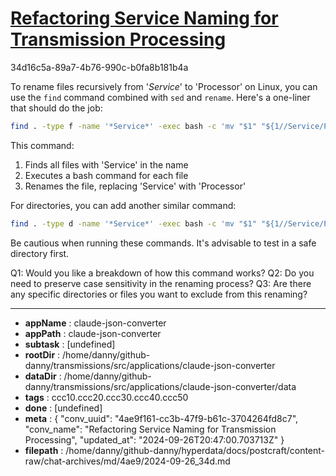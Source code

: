 # [Refactoring Service Naming for Transmission Processing](https://claude.ai/chat/4ae9f161-cc3b-47f9-b61c-3704264fd8c7)

34d16c5a-89a7-4b76-990c-b0fa8b181b4a

 To rename files recursively from '*Service*' to 'Processor' on Linux, you can use the `find` command combined with `sed` and `rename`. Here's a one-liner that should do the job:

```bash
find . -type f -name '*Service*' -exec bash -c 'mv "$1" "${1//Service/Processor}"' _ {} \;
```

This command:
1. Finds all files with 'Service' in the name
2. Executes a bash command for each file
3. Renames the file, replacing 'Service' with 'Processor'

For directories, you can add another similar command:

```bash
find . -type d -name '*Service*' -exec bash -c 'mv "$1" "${1//Service/Processor}"' _ {} \;
```

Be cautious when running these commands. It's advisable to test in a safe directory first.

Q1: Would you like a breakdown of how this command works?
Q2: Do you need to preserve case sensitivity in the renaming process?
Q3: Are there any specific directories or files you want to exclude from this renaming?

---

* **appName** : claude-json-converter
* **appPath** : claude-json-converter
* **subtask** : [undefined]
* **rootDir** : /home/danny/github-danny/transmissions/src/applications/claude-json-converter
* **dataDir** : /home/danny/github-danny/transmissions/src/applications/claude-json-converter/data
* **tags** : ccc10.ccc20.ccc30.ccc40.ccc50
* **done** : [undefined]
* **meta** : {
  "conv_uuid": "4ae9f161-cc3b-47f9-b61c-3704264fd8c7",
  "conv_name": "Refactoring Service Naming for Transmission Processing",
  "updated_at": "2024-09-26T20:47:00.703713Z"
}
* **filepath** : /home/danny/github-danny/hyperdata/docs/postcraft/content-raw/chat-archives/md/4ae9/2024-09-26_34d.md